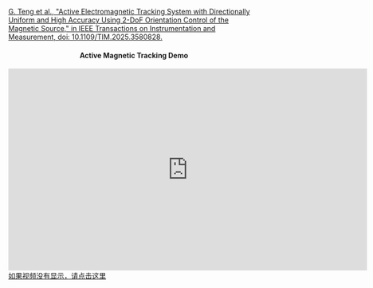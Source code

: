 [G. Teng et al., "Active Electromagnetic Tracking System with Directionally Uniform and High Accuracy Using 2-DoF Orientation Control of the Magnetic Source," in IEEE Transactions on Instrumentation and Measurement, doi: 10.1109/TIM.2025.3580828. ](https://ieeexplore.ieee.org/document/11040014)

<div style="text-align: center;">
    <h4>Active Magnetic Tracking Demo</h4>
    <iframe width="720" height="405"
        src="https://www.youtube.com/embed/JWo8pzJ2kVc"
        frameborder="0"
        allow="accelerometer; autoplay; clipboard-write; encrypted-media; gyroscope; picture-in-picture"
        allowfullscreen>
    </iframe>
</div>
<a href="https://www.youtube.com/embed/JWo8pzJ2kVc" target="_blank">如果视频没有显示，请点击这里</a>